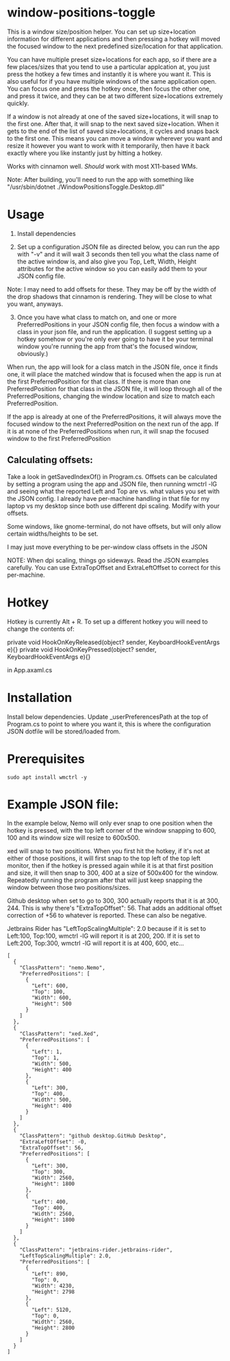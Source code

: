 # window-positions-toggle
This is a window size/position helper. You can set up size+location information for different applications and then pressing a hotkey will moved the focused window to the next predefined size/location for that application.

You can have multiple preset size+locations for each app, so if there are a few places/sizes that you tend to use a particular applcation at, you just press the hotkey a few times and instantly it is where you want it. This is also useful for if you have multiple windows of the same application open. You can focus one and press the hotkey once, then focus the other one, and press it twice, and they can be at two different size+locations extremely quickly.

If a window is not already at one of the saved size+locations, it will snap to the first one. After that, it will snap to the next saved size+location. When it gets to the end of the list of saved size+locations, it cycles and snaps back to the first one. This means you can move a window wherever you want and resize it however you want to work with it temporarily, then have it back exactly where you like instantly just by hitting a hotkey.

Works with cinnamon well. *Should* work with most X11-based WMs.

Note: After building, you'll need to run the app with something like "/usr/sbin/dotnet ./WindowPositionsToggle.Desktop.dll"


# Usage

1. Install dependencies

2. Set up a configuration JSON file as directed below, you can run the app with "-v" and it will wait 3 seconds then tell you what the class name of the active window is, and also give you Top, Left, Width, Height attributes for the active window so you can easily add them to your JSON config file.

Note: I may need to add offsets for these. They may be off by the width of the drop shadows that cinnamon is rendering. They will be close to what you want, anyways.

3. Once you have what class to match on, and one or more PreferredPositions in your JSON config file, then focus a window with a class in your json file, and run the application. (I suggest setting up a hotkey somehow or you're only ever going to have it be your terminal window you're running the app from that's the focused window, obviously.)

When run, the app will look for a class match in the JSON file, once it finds one, it will place the matched window that is focused when the app is run at the first PreferredPosition for that class. If there is more than one PreferredPosition for that class in the JSON file, it will loop through all of the PreferredPositions, changing the window location and size to match each PreferredPosition.

If the app is already at one of the PreferredPositions, it will always move the focused window to the next PreferredPosition on the next run of the app. If it is at none of the PreferredPositions when run, it will snap the focused window to the first PreferredPosition

## Calculating offsets:
Take a look in getSavedIndexOf() in Program.cs. Offsets can be calculated by setting a program using the app and JSON file, then running wmctrl -lG and seeing what the reported Left and Top are vs. what values you set with the JSON config. I already have per-machine handling in that file for my laptop vs my desktop since both use different dpi scaling. Modify with your offsets.

Some windows, like gnome-terminal, do not have offsets, but will only allow certain widths/heights to be set.

I may just move everything to be per-window class offsets in the JSON

NOTE: When dpi scaling, things go sideways. Read the JSON examples carefully. You can use ExtraTopOffset and ExtraLeftOffset to correct for this per-machine.


# Hotkey

Hotkey is currently Alt + R. To set up a different hotkey you will need to change the contents of:

private void HookOnKeyReleased(object? sender, KeyboardHookEventArgs e){}
private void HookOnKeyPressed(object? sender, KeyboardHookEventArgs e){}

in App.axaml.cs


# Installation

Install below dependencies. Update _userPreferencesPath at the top of Program.cs to point to where you want it, this is where the configuration JSON dotfile will be stored/loaded from.


# Prerequisites
```
sudo apt install wmctrl -y
```


# Example JSON file:

In the example below, Nemo will only ever snap to one position when the hotkey is pressed, with the top left corner of the window snapping to 600, 100 and its window size will resize to 600x500.

xed will snap to two positions. When you first hit the hotkey, if it's not at either of those positions, it will first snap to the top left of the top left monitor, then if the hotkey is pressed again while it is at that first position and size, it will then snap to 300, 400 at a size of 500x400 for the window. Repeatedly running the program after that will just keep snapping the window between those two positions/sizes.

Github desktop when set to go to 300, 300 actually reports that it is at 300, 244. This is why there's "ExtraTopOffset": 56. That adds an additional offset correction of +56 to whatever is reported. These can also be negative.

Jetbrains Rider has "LeftTopScalingMultiple": 2.0 because if it is set to Left:100, Top:100, wmctrl -lG will report it is at 200, 200. If it is set to Left:200, Top:300, wmctrl -lG will report it is at 400, 600, etc...

```
[
  {
    "ClassPattern": "nemo.Nemo",
    "PreferredPositions": [
      {
        "Left": 600,
        "Top": 100,
        "Width": 600,
        "Height": 500
      }
    ]
  }, 
  {
    "ClassPattern": "xed.Xed",
    "PreferredPositions": [
      {
        "Left": 1,
        "Top": 1,
        "Width": 500,
        "Height": 400
      },
      {
        "Left": 300,
        "Top": 400,
        "Width": 500,
        "Height": 400
      }
    ]
  },
  {
    "ClassPattern": "github desktop.GitHub Desktop",
    "ExtraLeftOffset": -0,
    "ExtraTopOffset": 56,
    "PreferredPositions": [
      {
        "Left": 300,
        "Top": 300,
        "Width": 2560,
        "Height": 1800
      },
      {
        "Left": 400,
        "Top": 400,
        "Width": 2560,
        "Height": 1800
      }
    ]
  },
  {
    "ClassPattern": "jetbrains-rider.jetbrains-rider",
    "LeftTopScalingMultiple": 2.0,
    "PreferredPositions": [
      {
        "Left": 890,
        "Top": 0,
        "Width": 4230,
        "Height": 2798
      },
      {
        "Left": 5120,
        "Top": 0,
        "Width": 2560,
        "Height": 2800
      }
    ]
  }
]
```

